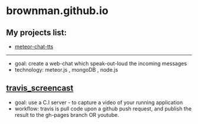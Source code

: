 brownman.github.io
==================

My projects list:
----

- [meteor-chat-tts](https://github.com/brownman/meteor-chat-tts) 
-----
- goal: create a web-chat which speak-out-loud the incoming messages
- technology: meteor.js , mongoDB , node.js
 

[travis_screencast](https://github.com/brownman/travis_screencast)
-------
- goal: use a C.I server - to capture a video of your running application
- workflow: travis is pull code upon a github push request, and publish the result to the gh-pages branch OR youtube.



